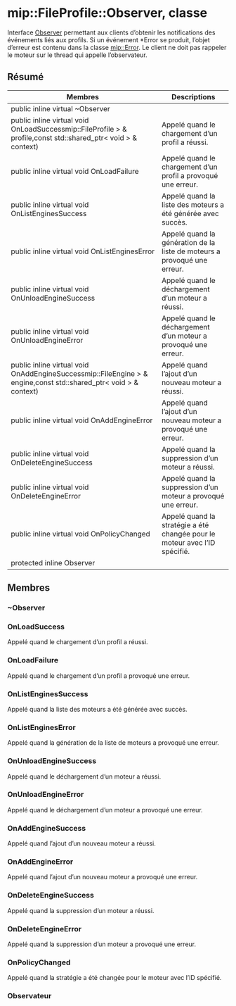 # <a name="class-mipfileprofileobserver"></a>mip::FileProfile::Observer, classe 
Interface [Observer](#classmip_1_1_file_profile_1_1_observer) permettant aux clients d’obtenir les notifications des événements liés aux profils.
Si un événement *Error se produit, l’objet d’erreur est contenu dans la classe [mip::Error](#classmip_1_1_error). Le client ne doit pas rappeler le moteur sur le thread qui appelle l’observateur.
## <a name="summary"></a>Résumé
 Membres                        | Descriptions                                
--------------------------------|---------------------------------------------
public inline virtual  ~Observer | 
public inline virtual void OnLoadSuccessmip::FileProfile > & profile,const std::shared_ptr< void > & context) | Appelé quand le chargement d’un profil a réussi.
public inline virtual void OnLoadFailure | Appelé quand le chargement d’un profil a provoqué une erreur.
public inline virtual void OnListEnginesSuccess | Appelé quand la liste des moteurs a été générée avec succès.
public inline virtual void OnListEnginesError | Appelé quand la génération de la liste de moteurs a provoqué une erreur.
public inline virtual void OnUnloadEngineSuccess | Appelé quand le déchargement d’un moteur a réussi.
public inline virtual void OnUnloadEngineError | Appelé quand le déchargement d’un moteur a provoqué une erreur.
public inline virtual void OnAddEngineSuccessmip::FileEngine > & engine,const std::shared_ptr< void > & context) | Appelé quand l’ajout d’un nouveau moteur a réussi.
public inline virtual void OnAddEngineError | Appelé quand l’ajout d’un nouveau moteur a provoqué une erreur.
public inline virtual void OnDeleteEngineSuccess | Appelé quand la suppression d’un moteur a réussi.
public inline virtual void OnDeleteEngineError | Appelé quand la suppression d’un moteur a provoqué une erreur.
public inline virtual void OnPolicyChanged | Appelé quand la stratégie a été changée pour le moteur avec l’ID spécifié.
protected inline  Observer | 
## <a name="members"></a>Membres
### <a name="observer"></a>~Observer
### <a name="onloadsuccess"></a>OnLoadSuccess
Appelé quand le chargement d’un profil a réussi.
### <a name="onloadfailure"></a>OnLoadFailure
Appelé quand le chargement d’un profil a provoqué une erreur.
### <a name="onlistenginessuccess"></a>OnListEnginesSuccess
Appelé quand la liste des moteurs a été générée avec succès.
### <a name="onlistengineserror"></a>OnListEnginesError
Appelé quand la génération de la liste de moteurs a provoqué une erreur.
### <a name="onunloadenginesuccess"></a>OnUnloadEngineSuccess
Appelé quand le déchargement d’un moteur a réussi.
### <a name="onunloadengineerror"></a>OnUnloadEngineError
Appelé quand le déchargement d’un moteur a provoqué une erreur.
### <a name="onaddenginesuccess"></a>OnAddEngineSuccess
Appelé quand l’ajout d’un nouveau moteur a réussi.
### <a name="onaddengineerror"></a>OnAddEngineError
Appelé quand l’ajout d’un nouveau moteur a provoqué une erreur.
### <a name="ondeleteenginesuccess"></a>OnDeleteEngineSuccess
Appelé quand la suppression d’un moteur a réussi.
### <a name="ondeleteengineerror"></a>OnDeleteEngineError
Appelé quand la suppression d’un moteur a provoqué une erreur.
### <a name="onpolicychanged"></a>OnPolicyChanged
Appelé quand la stratégie a été changée pour le moteur avec l’ID spécifié.
### <a name="observer"></a>Observateur